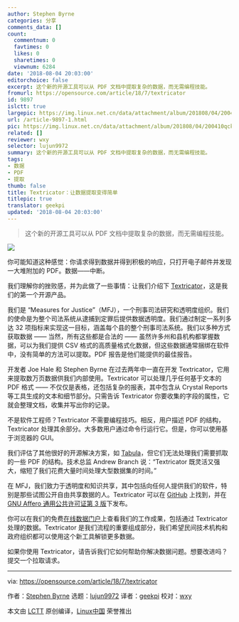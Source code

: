 ```yaml
---
author: Stephen Byrne
categories: 分享
comments_data: []
count:
  commentnum: 0
  favtimes: 0
  likes: 0
  sharetimes: 0
  viewnum: 6284
date: '2018-08-04 20:03:00'
editorchoice: false
excerpt: 这个新的开源工具可以从 PDF 文档中提取复杂的数据，而无需编程技能。
fromurl: https://opensource.com/article/18/7/textricator
id: 9897
islctt: true
largepic: https://img.linux.net.cn/data/attachment/album/201808/04/200410qckjc5jtdfc9d0gd.png
url: /article-9897-1.html
pic: https://img.linux.net.cn/data/attachment/album/201808/04/200410qckjc5jtdfc9d0gd.png.thumb.jpg
related: []
reviewer: wxy
selector: lujun9972
summary: 这个新的开源工具可以从 PDF 文档中提取复杂的数据，而无需编程技能。
tags:
- 数据
- PDF
- 提取
thumb: false
title: Textricator：让数据提取变得简单
titlepic: true
translator: geekpi
updated: '2018-08-04 20:03:00'
---
```



> 
> 这个新的开源工具可以从 PDF 文档中提取复杂的数据，而无需编程技能。
> 
> 
> 


![](/data/attachment/album/201808/04/200410qckjc5jtdfc9d0gd.png)


你可能知道这种感觉：你请求得到数据并得到积极的响应，只打开电子邮件并发现一大堆附加的 PDF。数据——中断。


我们理解你的挫败感，并为此做了一些事情：让我们介绍下 [Textricator](https://textricator.mfj.io/)，这是我们的第一个开源产品。


我们是 “Measures for Justice”（MFJ），一个刑事司法研究和透明度组织。我们的使命是为整个司法系统从逮捕到定罪后提供数据透明度。我们通过制定一系列多达 32 项指标来实现这一目标，涵盖每个县的整个刑事司法系统。我们以多种方式获取数据 —— 当然，所有这些都是合法的 —— 虽然许多州和县机构都掌握数据，可以为我们提供 CSV 格式的高质量格式化数据，但这些数据通常捆绑在软件中，没有简单的方法可以提取。PDF 报告是他们能提供的最佳报告。


开发者 Joe Hale 和 Stephen Byrne 在过去两年中一直在开发 Textricator，它用来提取数万页数据供我们内部使用。Textricator 可以处理几乎任何基于文本的 PDF 格式 —— 不仅仅是表格，还包括复杂的报表，其中包含从 Crystal Reports 等工具生成的文本和细节部分。只需告诉 Textricator 你要收集的字段的属性，它就会整理文档，收集并写出你的记录。


不是软件工程师？Textricator 不需要编程技巧。相反，用户描述 PDF 的结构，Textricator 处理其余部分。大多数用户通过命令行运行它。但是，你可以使用基于浏览器的 GUI。


我们评估了其他很好的开源解决方案，如 [Tabula](https://tabula.technology/)，但它们无法处理我们需要抓取的一些 PDF 的结构。技术总监 Andrew Branch 说：“Textricator 既灵活又强大，缩短了我们花费大量时间处理大型数据集的时间。”


在 MFJ，我们致力于透明度和知识共享，其中包括向任何人提供我们的软件，特别是那些试图公开自由共享数据的人。Textricator 可以在 [GitHub](https://github.com/measuresforjustice/textricator) 上找到，并在 [GNU Affero 通用公共许可证第 3 版](https://www.gnu.org/licenses/agpl-3.0.en.html)下发布。


你可以在我们的免费[在线数据门户](https://www.measuresforjustice.org/portal/)上查看我们的工作成果，包括通过 Textricator 处理的数据。Textricator 是我们流程的重要组成部分，我们希望民间技术机构和政府组织都可以使用这个新工具解锁更多数据。


如果你使用 Textricator，请告诉我们它如何帮助你解决数据问题。想要改进吗？提交一个拉取请求。




---


via: <https://opensource.com/article/18/7/textricator>


作者：[Stephen Byrne](https://opensource.com/users/stephenbyrne-mfj) 选题：[lujun9972](https://github.com/lujun9972) 译者：[geekpi](https://github.com/geekpi) 校对：[wxy](https://github.com/wxy)


本文由 [LCTT](https://github.com/LCTT/TranslateProject) 原创编译，[Linux中国](https://linux.cn/) 荣誉推出